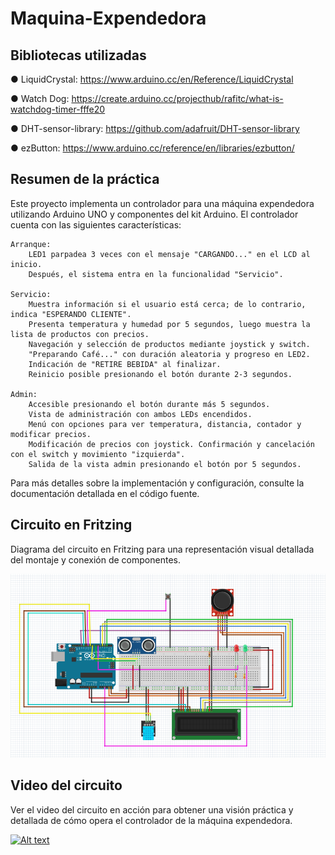 # Maquina-Expendedora

## Bibliotecas utilizadas

● LiquidCrystal: https://www.arduino.cc/en/Reference/LiquidCrystal

● Watch Dog: https://create.arduino.cc/projecthub/rafitc/what-is-watchdog-timer-fffe20

● DHT-sensor-library: https://github.com/adafruit/DHT-sensor-library

● ezButton: https://www.arduino.cc/reference/en/libraries/ezbutton/

## Resumen de la práctica
Este proyecto implementa un controlador para una máquina expendedora utilizando Arduino UNO y componentes del kit Arduino. El controlador cuenta con las siguientes características:

    Arranque:
        LED1 parpadea 3 veces con el mensaje "CARGANDO..." en el LCD al inicio.
        Después, el sistema entra en la funcionalidad "Servicio".

    Servicio:
        Muestra información si el usuario está cerca; de lo contrario, indica "ESPERANDO CLIENTE".
        Presenta temperatura y humedad por 5 segundos, luego muestra la lista de productos con precios.
        Navegación y selección de productos mediante joystick y switch.
        "Preparando Café..." con duración aleatoria y progreso en LED2.
        Indicación de "RETIRE BEBIDA" al finalizar.
        Reinicio posible presionando el botón durante 2-3 segundos.

    Admin:
        Accesible presionando el botón durante más 5 segundos.
        Vista de administración con ambos LEDs encendidos.
        Menú con opciones para ver temperatura, distancia, contador y modificar precios.
        Modificación de precios con joystick. Confirmación y cancelación con el switch y movimiento "izquierda".
        Salida de la vista admin presionando el botón por 5 segundos.

Para más detalles sobre la implementación y configuración, consulte la documentación detallada en el código fuente.

## Circuito en Fritzing

Diagrama del circuito en Fritzing para una representación visual detallada del montaje y conexión de componentes.

![Circuito en Fritzing](https://github.com/LiamSaboridoSueiro/Maquina-Expendedora/blob/main/Fritzing/circuito.png)

## Video del circuito

Ver el video del circuito en acción para obtener una visión práctica y detallada de cómo opera el controlador de la máquina expendedora.

[![Alt text](https://img.youtube.com/vi/FhtrVg4GZSw/0.jpg)](https://www.youtube.com/watch?v=FhtrVg4GZSw)



